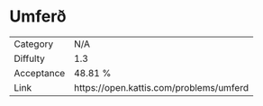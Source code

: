 # Umferð

<table>
    <tr>
        <td>Category</td>
        <td>N/A</td>
    </tr>
    <tr>
        <td>Diffulty</td>
        <td>1.3</td>
    </tr>
    <tr>
        <td>Acceptance</td>
        <td>48.81 %</td>
    </tr>
    <tr>
        <td>Link</td>
        <td>https://open.kattis.com/problems/umferd</td>
    </tr>
</table>